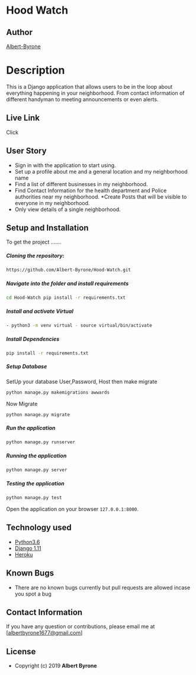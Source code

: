 # Hood Watch
## Author  
  
[Albert-Byrone](https://github.com/Albert-Byrone/Hood-Watch.git)  
  
# Description  
This is a Django application that allows users to be in the loop about everything happening in your neighborhood. From contact information of different handyman to meeting announcements or even alerts.
  
##  Live Link  
Click 

## User Story  
  
* Sign in with the application to start using.
* Set up a profile about me and a general location and my neighborhood name
* Find a list of different businesses in my neighborhood.
* Find Contact Information for the health department and Police authorities near my neighborhood.
*Create Posts that will be visible to everyone in my neighborhood.
* Only view details of a single neighborhood.
  
## Setup and Installation  
To get the project .......  
  
##### Cloning the repository:  
 ```bash 
https://github.com/Albert-Byrone/Hood-Watch.git
```
##### Navigate into the folder and install requirements  
 ```bash 
cd Hood-Watch pip install -r requirements.txt 
```
##### Install and activate Virtual  
 ```bash 
- python3 -m venv virtual - source virtual/bin/activate  
```  
##### Install Dependencies  
 ```bash 
 pip install -r requirements.txt 
```  
 ##### Setup Database  
  SetUp your database User,Password, Host then make migrate  
 ```bash 
python manage.py makemigrations awwards 
 ``` 
 Now Migrate  
 ```bash 
 python manage.py migrate 
```
##### Run the application  
 ```bash 
 python manage.py runserver 
``` 
##### Running the application  
 ```bash 
 python manage.py server 
```
##### Testing the application  
 ```bash 
 python manage.py test 
```
Open the application on your browser `127.0.0.1:8000`.  
  
  
## Technology used  
  
* [Python3.6](https://www.python.org/)  
* [Django 1.11](https://docs.djangoproject.com/en/2.2/)  
* [Heroku](https://heroku.com)  
  
  
## Known Bugs  
* There are no known bugs currently but pull requests are allowed incase you spot a bug  
  
## Contact Information   
If you have any question or contributions, please email me at [albertbyrone1677@gmail.com]  
## License 

* Copyright (c) 2019 **Albert Byrone**
